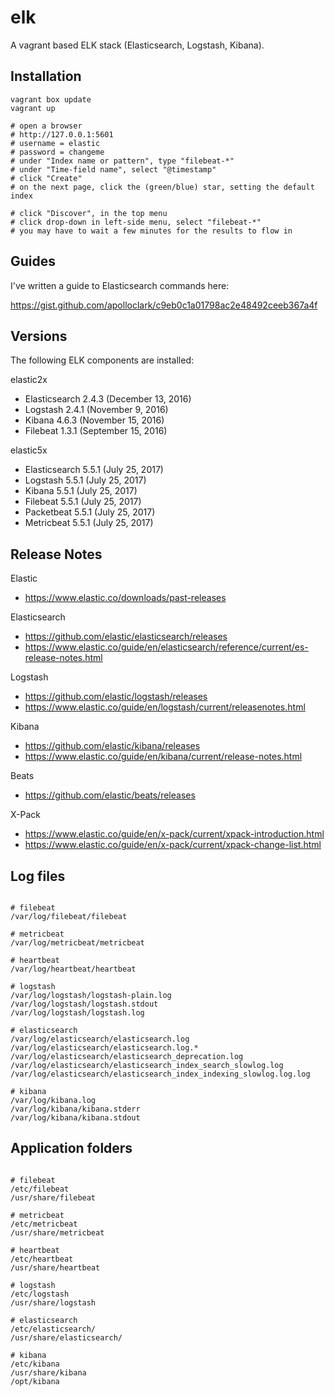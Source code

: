 # elk

A vagrant based ELK stack (Elasticsearch, Logstash, Kibana).

## Installation

```shell
vagrant box update
vagrant up

# open a browser
# http://127.0.0.1:5601
# username = elastic
# password = changeme
# under "Index name or pattern", type "filebeat-*"
# under "Time-field name", select "@timestamp"
# click "Create"
# on the next page, click the (green/blue) star, setting the default index

# click "Discover", in the top menu
# click drop-down in left-side menu, select "filebeat-*"
# you may have to wait a few minutes for the results to flow in
```

## Guides

I've written a guide to Elasticsearch commands here:

https://gist.github.com/apolloclark/c9eb0c1a01798ac2e48492ceeb367a4f


## Versions

The following ELK components are installed:

elastic2x
- Elasticsearch 2.4.3 (December 13, 2016)
- Logstash 		2.4.1 (November 9, 2016)
- Kibana 		4.6.3 (November 15, 2016)
- Filebeat 		1.3.1 (September 15, 2016)

elastic5x
- Elasticsearch 5.5.1 (July 25, 2017)
- Logstash 		5.5.1 (July 25, 2017)
- Kibana 		5.5.1 (July 25, 2017)
- Filebeat 		5.5.1 (July 25, 2017)
- Packetbeat 	5.5.1 (July 25, 2017)
- Metricbeat 	5.5.1 (July 25, 2017)


## Release Notes

Elastic
- https://www.elastic.co/downloads/past-releases

Elasticsearch
- https://github.com/elastic/elasticsearch/releases
- https://www.elastic.co/guide/en/elasticsearch/reference/current/es-release-notes.html

Logstash
- https://github.com/elastic/logstash/releases
- https://www.elastic.co/guide/en/logstash/current/releasenotes.html

Kibana
- https://github.com/elastic/kibana/releases
- https://www.elastic.co/guide/en/kibana/current/release-notes.html

Beats
- https://github.com/elastic/beats/releases

X-Pack
- https://www.elastic.co/guide/en/x-pack/current/xpack-introduction.html
- https://www.elastic.co/guide/en/x-pack/current/xpack-change-list.html



## Log files
```shell

# filebeat
/var/log/filebeat/filebeat

# metricbeat
/var/log/metricbeat/metricbeat

# heartbeat
/var/log/heartbeat/heartbeat

# logstash
/var/log/logstash/logstash-plain.log
/var/log/logstash/logstash.stdout
/var/log/logstash/logstash.log

# elasticsearch
/var/log/elasticsearch/elasticsearch.log
/var/log/elasticsearch/elasticsearch.log.*
/var/log/elasticsearch/elasticsearch_deprecation.log
/var/log/elasticsearch/elasticsearch_index_search_slowlog.log
/var/log/elasticsearch/elasticsearch_index_indexing_slowlog.log.log

# kibana
/var/log/kibana.log
/var/log/kibana/kibana.stderr
/var/log/kibana/kibana.stdout
```



## Application folders
```shell

# filebeat
/etc/filebeat
/usr/share/filebeat

# metricbeat
/etc/metricbeat
/usr/share/metricbeat

# heartbeat
/etc/heartbeat
/usr/share/heartbeat

# logstash
/etc/logstash
/usr/share/logstash

# elasticsearch
/etc/elasticsearch/
/usr/share/elasticsearch/

# kibana
/etc/kibana
/usr/share/kibana
/opt/kibana
```
